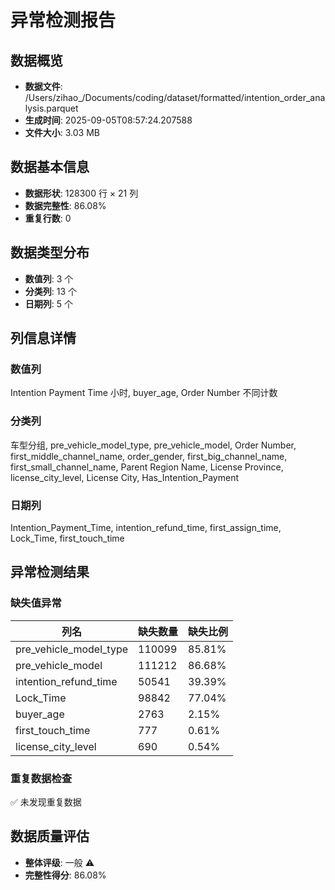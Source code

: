 # 异常检测报告

## 数据概览
- **数据文件**: /Users/zihao_/Documents/coding/dataset/formatted/intention_order_analysis.parquet
- **生成时间**: 2025-09-05T08:57:24.207588
- **文件大小**: 3.03 MB

## 数据基本信息
- **数据形状**: 128300 行 × 21 列
- **数据完整性**: 86.08%
- **重复行数**: 0

## 数据类型分布
- **数值列**: 3 个
- **分类列**: 13 个  
- **日期列**: 5 个

## 列信息详情
### 数值列
Intention Payment Time 小时, buyer_age, Order Number 不同计数

### 分类列
车型分组, pre_vehicle_model_type, pre_vehicle_model, Order Number, first_middle_channel_name, order_gender, first_big_channel_name, first_small_channel_name, Parent Region Name, License Province, license_city_level, License City, Has_Intention_Payment

### 日期列
Intention_Payment_Time, intention_refund_time, first_assign_time, Lock_Time, first_touch_time

## 异常检测结果

### 缺失值异常

| 列名 | 缺失数量 | 缺失比例 |
|------|----------|----------|
| pre_vehicle_model_type | 110099 | 85.81% |
| pre_vehicle_model | 111212 | 86.68% |
| intention_refund_time | 50541 | 39.39% |
| Lock_Time | 98842 | 77.04% |
| buyer_age | 2763 | 2.15% |
| first_touch_time | 777 | 0.61% |
| license_city_level | 690 | 0.54% |

### 重复数据检查
✅ 未发现重复数据

## 数据质量评估
- **整体评级**: 一般 ⚠️
- **完整性得分**: 86.08%
